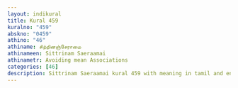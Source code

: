 ```yaml
---
layout: indikural
title: Kural 459
kuralno: "459"
abskno: "0459"
athino: "46"
athiname: சிற்றினஞ்சேராமை
athinameen: Sittrinam Saeraamai
athinametr: Avoiding mean Associations
categories: [46]
description: Sittrinam Saeraamai kural 459 with meaning in tamil and english 
---
```


